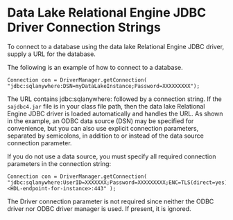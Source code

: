 <!-- loio3bd5b17c6c5f1014945fd2b7ec7cba6a -->

# Data Lake Relational Engine JDBC Driver Connection Strings

To connect to a database using the data lake Relational Engine JDBC driver, supply a URL for the database.

The following is an example of how to connect to a database.

```
Connection con = DriverManager.getConnection( "jdbc:sqlanywhere:DSN=myDataLakeInstance;Password=XXXXXXXXX");
```

The URL contains jdbc:sqlanywhere: followed by a connection string. If the `sajdbc4.jar` file is in your class file path, then the data lake Relational Engine JDBC driver is loaded automatically and handles the URL. As shown in the example, an ODBC data source \(DSN\) may be specified for convenience, but you can also use explicit connection parameters, separated by semicolons, in addition to or instead of the data source connection parameter.

If you do not use a data source, you must specify all required connection parameters in the connection string:

```
Connection con = DriverManager.getConnection( "jdbc:sqlanywhere:UserID=XXXXXXX;Password=XXXXXXXXX;ENC=TLS(direct=yes);HOST=<HDL-endpoint-for-instance>:443" );
```

The Driver connection parameter is not required since neither the ODBC driver nor ODBC driver manager is used. If present, it is ignored.

